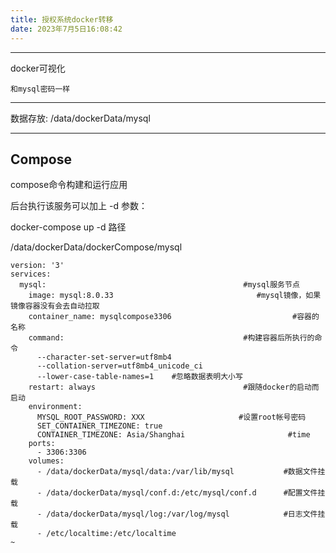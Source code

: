 ```yaml
---
title: 授权系统docker转移
date: 2023年7月5日16:08:42
---
```




---

docker可视化

```
和mysql密码一样
```





---

数据存放:
/data/dockerData/mysql



---

## Compose 
compose命令构建和运行应用

后台执行该服务可以加上 -d 参数：

docker-compose up -d
路径

/data/dockerData/dockerCompose/mysql



```
version: '3'
services:
  mysql:                                            #mysql服务节点
    image: mysql:8.0.33                                #mysql镜像，如果镜像容器没有会去自动拉取
    container_name: mysqlcompose3306                           #容器的名称
    command:                                        #构建容器后所执行的命令
      --character-set-server=utf8mb4
      --collation-server=utf8mb4_unicode_ci
      --lower-case-table-names=1    #忽略数据表明大小写
    restart: always                                 #跟随docker的启动而启动
    environment:
      MYSQL_ROOT_PASSWORD: XXX                     #设置root帐号密码
      SET_CONTAINER_TIMEZONE: true
      CONTAINER_TIMEZONE: Asia/Shanghai                       #time
    ports:
      - 3306:3306
    volumes:
      - /data/dockerData/mysql/data:/var/lib/mysql           #数据文件挂载
      - /data/dockerData/mysql/conf.d:/etc/mysql/conf.d      #配置文件挂载
      - /data/dockerData/mysql/log:/var/log/mysql            #日志文件挂载
      - /etc/localtime:/etc/localtime
~                                           
```

